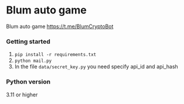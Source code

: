 # Blum auto game

Blum auto game https://t.me/BlumCryptoBot

### Getting started
 1. `pip install -r requirements.txt`
 2. `python mail.py`
 3. In the file `data/secret_key.py` you need specify api_id and api_hash

### Python version
3.11 or higher